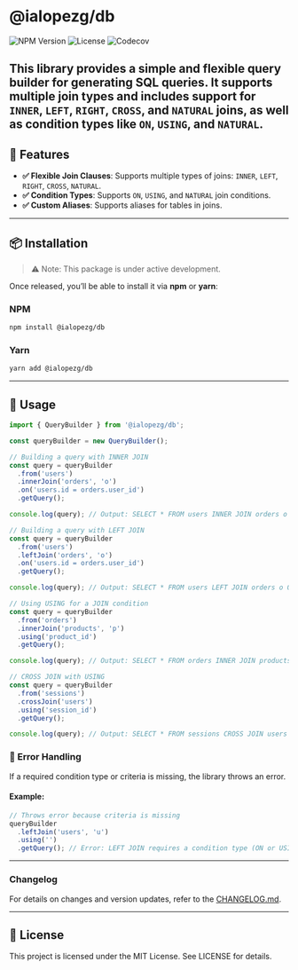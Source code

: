 # @ialopezg/db

![NPM Version](https://img.shields.io/npm/v/@ialopezg/db)
![License](https://img.shields.io/github/license/ialopezg/db)
![Codecov](https://codecov.io/gh/ialopezg/db/branch/main/graph/badge.svg)

This library provides a simple and flexible query builder for generating SQL queries.
It supports multiple join types and includes support for `INNER`, `LEFT`, `RIGHT`,
`CROSS`, and `NATURAL` joins, as well as condition types like `ON`, `USING`, and `NATURAL`.
---

## 🚀 Features

- **✅ Flexible Join Clauses**: Supports multiple types of joins: `INNER`, `LEFT`, `RIGHT`, `CROSS`, `NATURAL`.
- **✅ Condition Types**: Supports `ON`, `USING`, and `NATURAL` join conditions.
- **✅ Custom Aliases**: Supports aliases for tables in joins.

---

## 📦 Installation

> ⚠️ Note: This package is under active development.

Once released, you’ll be able to install it via **npm** or **yarn**:

### NPM

```sh
npm install @ialopezg/db
```

### Yarn

```sh
yarn add @ialopezg/db
```

---

## 🔧 Usage

```ts
import { QueryBuilder } from '@ialopezg/db';

const queryBuilder = new QueryBuilder();

// Building a query with INNER JOIN
const query = queryBuilder
  .from('users')
  .innerJoin('orders', 'o')
  .on('users.id = orders.user_id')
  .getQuery();

console.log(query); // Output: SELECT * FROM users INNER JOIN orders o ON users.id = orders.user_id

// Building a query with LEFT JOIN
const query = queryBuilder
  .from('users')
  .leftJoin('orders', 'o')
  .on('users.id = orders.user_id')
  .getQuery();

console.log(query); // Output: SELECT * FROM users LEFT JOIN orders o ON users.id = orders.user_id

// Using USING for a JOIN condition
const query = queryBuilder
  .from('orders')
  .innerJoin('products', 'p')
  .using('product_id')
  .getQuery();

console.log(query); // Output: SELECT * FROM orders INNER JOIN products p USING (product_id)

// CROSS JOIN with USING
const query = queryBuilder
  .from('sessions')
  .crossJoin('users')
  .using('session_id')
  .getQuery();

console.log(query); // Output: SELECT * FROM sessions CROSS JOIN users USING (session_id)
```

### 🐛 Error Handling

If a required condition type or criteria is missing, the library throws an error.

#### Example:
```ts
// Throws error because criteria is missing
queryBuilder
  .leftJoin('users', 'u')
  .using('')
  .getQuery(); // Error: LEFT JOIN requires a condition type (ON or USING) and criteria
```

---

### Changelog
For details on changes and version updates, refer to the [CHANGELOG.md](./CHANGELOG.md).

---

## 📜 License

This project is licensed under the MIT License. See LICENSE for details.
